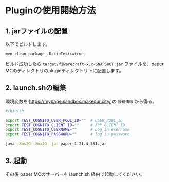 # Pluginの使用開始方法

## 1. jarファイルの配置

以下でビルドします。

```console
mvn clean package -DskipTests=true
```

ビルド成功したら `target/fiwarecraft-x.x-SNAPSHOT.jar` ファイルを、paper MCのディレクトリのpluginディレクトリ下に配置します。

## 2. launch.shの編集

環境変数を <https://mypage.sandbox.makeour.city/> の `接続情報` から得る。

```bash
#/bin/sh

export TEST_COGNITO_USER_POOL_ID=""  # USER_POOL_ID
export TEST_COGNITO_CLIENT_ID=""     # APP_CLIENT_ID
export TEST_COGNITO_USERNAME=""      # Log in username
export TEST_COGNITO_PASSWORD=""      # log in password

java -Xms2G -Xmx2G -jar paper-1.21.4-231.jar 
```

## 3. 起動

その後 paper MCのサーバーを launch.sh 経由で起動してください。
